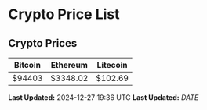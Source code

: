 # Crypto Price List

## Crypto Prices
| Bitcoin | Ethereum | Litecoin |
| ------- | -------- | -------- |
| $94403 | $3348.02 | $102.69 |
**Last Updated:** 2024-12-27 19:36 UTC
**Last Updated:** $DATE$

